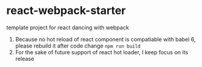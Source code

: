# react-webpack-starter
template project for react dancing with webpack

1. Because no hot reload of react component is compatiable with babel 6, please rebuild it after code change ``` npm run build ```
2. For the sake of future support of react hot loader, I keep focus on its release

